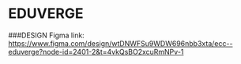 # EDUVERGE

###DESIGN
Figma link: https://www.figma.com/design/wtDNWFSu9WDW696nbb3xta/ecc--eduverge?node-id=2401-2&t=4vkQsBO2xcuRmNPv-1
